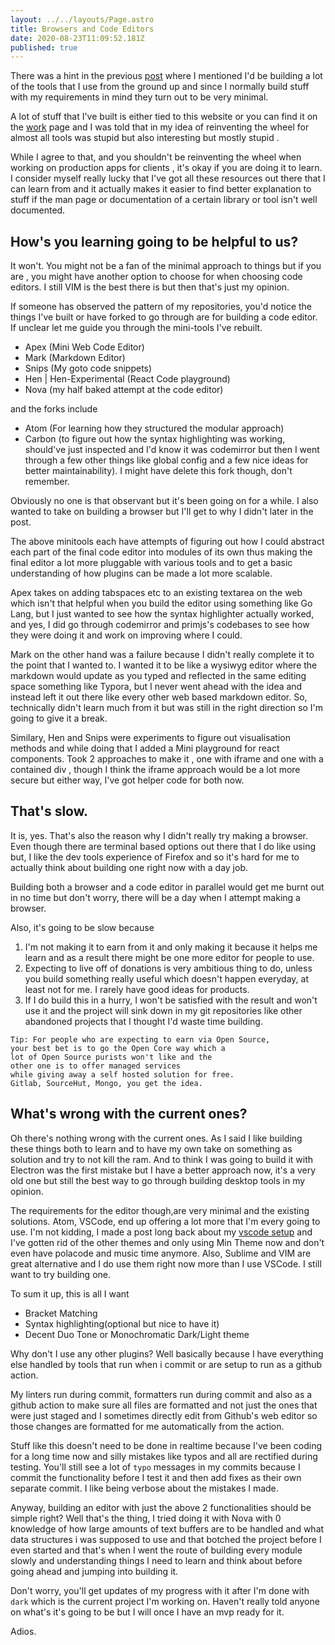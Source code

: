 ```yaml
---
layout: ../../layouts/Page.astro
title: Browsers and Code Editors
date: 2020-08-23T11:09:52.181Z
published: true
---
```


There was a hint in the previous [post](/posts/off-grid-digitally.html) where I mentioned I'd be building a lot of the tools that I use from the ground up and since I normally build stuff with my requirements in mind they turn out to be very minimal.

A lot of stuff that I've built is either tied to this website or you can find it on the [work](https://reaper.is/work) page and I was told that in my idea of reinventing the wheel for almost all tools was stupid but also interesting but mostly stupid .

While I agree to that, and you shouldn't be reinventing the wheel when working on production apps for clients , it's okay if you are doing it to learn. I consider myself really lucky that I've got all these resources out there that I can learn from and it actually makes it easier to find better explanation to stuff if the man page or documentation of a certain library or tool isn't well documented.

## How's you learning going to be helpful to us?

It won't. You might not be a fan of the minimal approach to things but if you are , you might have another option to choose for when choosing code editors. I still VIM is the best there is but then that's just my opinion.

If someone has observed the pattern of my repositories, you'd notice the things I've built or have forked to go through are for building a code editor. If unclear let me guide you through the mini-tools I've rebuilt.

- Apex (Mini Web Code Editor)
- Mark (Markdown Editor)
- Snips (My goto code snippets)
- Hen | Hen-Experimental (React Code playground)
- Nova (my half baked attempt at the code editor)

and the forks include

- Atom (For learning how they structured the modular approach)
- Carbon (to figure out how the syntax highlighting was working, should've just inspected and I'd know it was codemirror but then I went through a few other things like global config and a few nice ideas for better maintainability). I might have delete this fork though, don't remember.

Obviously no one is that observant but it's been going on for a while. I also wanted to take on building a browser but I'll get to why I didn't later in the post.

The above minitools each have attempts of figuring out how I could abstract each part of the final code editor into modules of its own thus making the final editor a lot more pluggable with various tools and to get a basic understanding of how plugins can be made a lot more scalable.

Apex takes on adding tabspaces etc to an existing textarea on the web which isn't that helpful when you build the editor using something like Go Lang, but I just wanted to see how the syntax highlighter actually worked, and yes, I did go through codemirror and primjs's codebases to see how they were doing it and work on improving where I could.

Mark on the other hand was a failure because I didn't really complete it to the point that I wanted to. I wanted it to be like a wysiwyg editor where the markdown would update as you typed and reflected in the same editing space something like Typora, but I never went ahead with the idea and instead left it out there like every other web based markdown editor. So, technically didn't learn much from it but was still in the right direction so I'm going to give it a break.

Similary, Hen and Snips were experiments to figure out visualisation methods and while doing that I added a Mini playground for react components. Took 2 approaches to make it , one with iframe and one with a contained div , though I think the iframe approach would be a lot more secure but either way, I've got helper code for both now.

## That's slow.

It is, yes. That's also the reason why I didn't really try making a browser. Even though there are terminal based options out there that I do like using but, I like the dev tools experience of Firefox and so it's hard for me to actually think about building one right now with a day job.

Building both a browser and a code editor in parallel would get me burnt out in no time but don't worry, there will be a day when I attempt making a browser.

Also, it's going to be slow because

1. I'm not making it to earn from it and only making it because it helps me learn and as a result there might be one more editor for people to use.
2. Expecting to live off of donations is very ambitious thing to do, unless you build something really useful which doesn't happen everyday, at least not for me. I rarely have good ideas for products.
3. If I do build this in a hurry, I won't be satisfied with the result and won't use it and the project will sink down in my git repositories like other abandoned projects that I thought I'd waste time building.

```
Tip: For people who are expecting to earn via Open Source,
your best bet is to go the Open Core way which a
lot of Open Source purists won't like and the
other one is to offer managed services
while giving away a self hosted solution for free.
Gitlab, SourceHut, Mongo, you get the idea.
```

## What's wrong with the current ones?

Oh there's nothing wrong with the current ones. As I said I like building these things both to learn and to have my own take on something as solution and try to not kill the ram.
And to think I was going to build it with Electron was the first mistake but I have a better approach now, it's a very old one but still the best way to go through building desktop tools in my opinion.

The requirements for the editor though,are very minimal and the existing solutions. Atom, VSCode, end up offering a lot more that I'm every going to use.
I'm not kidding, I made a post long back about my [vscode setup](/posts/my-vscode.html) and I've gotten rid of the other themes and only using Min Theme now and don't even have polacode and music time anymore. Also, Sublime and VIM are great alternative and I do use them right now more than I use VSCode. I still want to try building one.

To sum it up, this is all I want

- Bracket Matching
- Syntax highlighting(optional but nice to have it)
- Decent Duo Tone or Monochromatic Dark/Light theme

Why don't I use any other plugins? Well basically because I have everything else handled by tools that run when i commit or are setup to run as a github action.

My linters run during commit, formatters run during commit and also as a github action to make sure all files are formatted and not just the ones that were just staged and I sometimes directly edit from Github's web editor so those changes are formatted for me automatically from the action.

Stuff like this doesn't need to be done in realtime because I've been coding for a long time now and silly mistakes like typos and all are rectified during testing.
You'll still see a lot of `typo` messages in my commits because I commit the functionality before I test it and then add fixes as their own separate commit. I like being verbose about the mistakes I made.

Anyway, building an editor with just the above 2 functionalities should be simple right? Well that's the thing, I tried doing it with Nova with 0 knowledge of how large amounts of text buffers are to be handled and what data structures i was supposed to use and that botched the project before I even started and that's when I went the route of building every module slowly and understanding things I need to learn and think about before going ahead and jumping into building it.

Don't worry, you'll get updates of my progress with it after I'm done with `dark` which is the current project I'm working on. Haven't really told anyone on what's it's going to be but I will once I have an mvp ready for it.

Adios.
